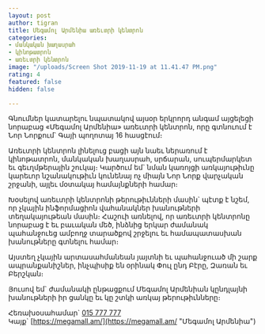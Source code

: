 ```yaml
---
layout: post
author: tigran
title: Մեգամոլ Արմենիա առեւտրի կենտրոն
categories:
- մանկական խաղասրահ
- կինոթատրոն
- առեւտրի կենտրոն
image: "/uploads/Screen Shot 2019-11-19 at 11.41.47 PM.png"
rating: 4
featured: false
hidden: false

---
```

Գնումներ կատարելու նպատակով այսօր երկրորդ անգամ այցելեցի նորաբաց «Մեգամոլ Արմենիա» առեւտրի կենտրոն, որը գտնուում է Նոր Նորքում\` Գայի պողոտայ 16 հասցէում։

Առեւտրի կենտրոն լինելուց բացի այն նաեւ ներառում է կինոթատրոն, մանկական խաղասրահ, սրճարան, սուպերմարկետ եւ գեւղմթերային շուկայ։ Կարծում եմ\` նման կառոյցի առկայութիւնը կարեւոր նշանակութիւն կունենայ ոչ միայն Նոր Նորք վարչական շրջանի, այլեւ մօտակայ համայնքների համար։

Խօսելով առեւտրի կենտրոնի թերութիւնների մասին\` պէտք է նշեմ, որ չկային ինֆորմացիոն վահանակներ խանութների տեղակայութեան մասին։ Հաշուի առնելով, որ առեւտրի կենտրոնը նորաբաց է եւ բաւական մեծ, ինձնից երկար ժամանակ պահանջուեց ամբողջ տարածքով շրջելու եւ համապատասխան խանութները գտնելու համար։

Այստեղ չկային արտասահմանեան յայտնի եւ պահանջուած մի շարք ապրանքանիշներ, ինչպիսիք են օրինակ Փուլ ընդ Բէրը, Զառան եւ Բերշկան։

Յուսով եմ\` ժամանակի ընթացքում Մեգամոլ Արմենիան կընդլայնի խանութների իր ցանկը եւ կը շտկի առկայ թերութիւնները։

Հեռախօսահամար\` [015 777 777](tel:+37415777777 "Հեռախօսահամար")  
Կայք\` [https://megamall.am/](https://megamall.am/ "Մեգամոլ Արմենիա")